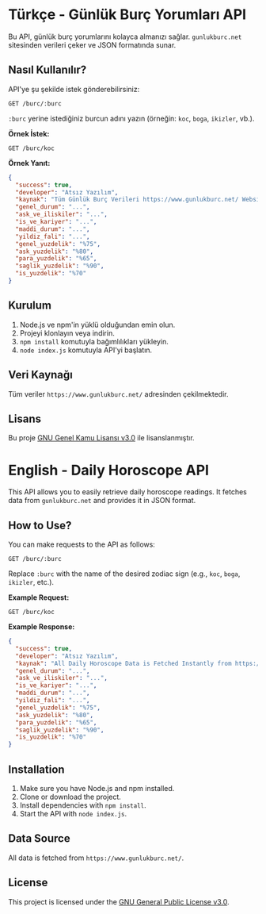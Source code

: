 # Türkçe - Günlük Burç Yorumları API

Bu API, günlük burç yorumlarını kolayca almanızı sağlar. `gunlukburc.net` sitesinden verileri çeker ve JSON formatında sunar.

## Nasıl Kullanılır?

API'ye şu şekilde istek gönderebilirsiniz:

```
GET /burc/:burc
```

`:burc` yerine istediğiniz burcun adını yazın (örneğin: `koc`, `boga`, `ikizler`, vb.).

**Örnek İstek:**

```
GET /burc/koc
```

**Örnek Yanıt:**

```json
{
  "success": true,
  "developer": "Atsız Yazılım",
  "kaynak": "Tüm Günlük Burç Verileri https://www.gunlukburc.net/ Websitesinden Anlık Olarak Çekilmektedir.",
  "genel_durum": "...",
  "ask_ve_iliskiler": "...",
  "is_ve_kariyer": "...",
  "maddi_durum": "...",
  "yildiz_fali": "...",
  "genel_yuzdelik": "%75",
  "ask_yuzdelik": "%80",
  "para_yuzdelik": "%65",
  "saglik_yuzdelik": "%90",
  "is_yuzdelik": "%70"
}
```

## Kurulum

1. Node.js ve npm'in yüklü olduğundan emin olun.
2. Projeyi klonlayın veya indirin.
3. `npm install` komutuyla bağımlılıkları yükleyin.
4. `node index.js` komutuyla API'yi başlatın.

## Veri Kaynağı

Tüm veriler `https://www.gunlukburc.net/` adresinden çekilmektedir.

## Lisans

Bu proje [GNU Genel Kamu Lisansı v3.0](LICENSE) ile lisanslanmıştır.



# English - Daily Horoscope API

This API allows you to easily retrieve daily horoscope readings. It fetches data from `gunlukburc.net` and provides it in JSON format.

## How to Use?

You can make requests to the API as follows:

```
GET /burc/:burc
```

Replace `:burc` with the name of the desired zodiac sign (e.g., `koc`, `boga`, `ikizler`, etc.).

**Example Request:**

```
GET /burc/koc
```

**Example Response:**

```json
{
  "success": true,
  "developer": "Atsız Yazılım",
  "kaynak": "All Daily Horoscope Data is Fetched Instantly from https://www.gunlukburc.net/",
  "genel_durum": "...",
  "ask_ve_iliskiler": "...",
  "is_ve_kariyer": "...",
  "maddi_durum": "...",
  "yildiz_fali": "...",
  "genel_yuzdelik": "%75",
  "ask_yuzdelik": "%80",
  "para_yuzdelik": "%65",
  "saglik_yuzdelik": "%90",
  "is_yuzdelik": "%70"
}
```

## Installation

1. Make sure you have Node.js and npm installed.
2. Clone or download the project.
3. Install dependencies with `npm install`.
4. Start the API with `node index.js`.

## Data Source

All data is fetched from `https://www.gunlukburc.net/`.

## License

This project is licensed under the [GNU General Public License v3.0](LICENSE).


